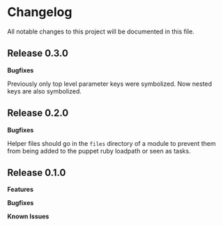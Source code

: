 # Changelog

All notable changes to this project will be documented in this file.

## Release 0.3.0

**Bugfixes**

Previously only top level parameter keys were symbolized. Now nested keys are also symbolized.

## Release 0.2.0

**Bugfixes**

Helper files should go in the `files` directory of a module to prevent them from being added to the puppet ruby loadpath or seen as tasks.

## Release 0.1.0

**Features**

**Bugfixes**

**Known Issues**
